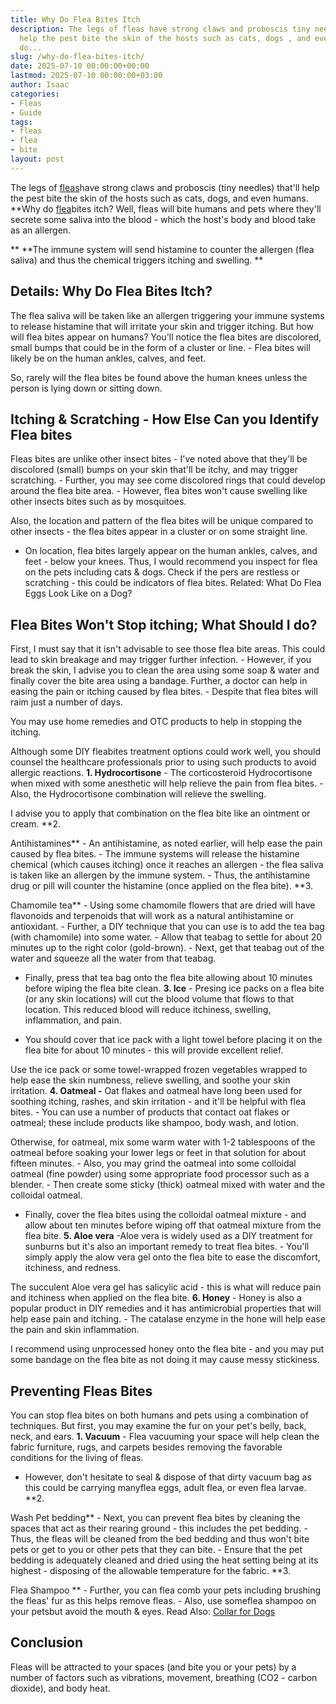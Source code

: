 ```yaml
---
title: Why Do Flea Bites Itch
description: The legs of fleas have strong claws and proboscis tiny needles that'll
  help the pest bite the skin of the hosts such as cats, dogs , and even humans. Why
  do...
slug: /why-do-flea-bites-itch/
date: 2025-07-10 00:00:00+00:00
lastmod: 2025-07-10 00:00:00+03:00
author: Isaac
categories:
- Fleas
- Guide
tags:
- fleas
- flea
- bite
layout: post
---
```

The legs of [fleas](https://pestpolicy.com/can-fleas-bite-through-clothes/)have strong claws and proboscis (tiny needles) that'll help the pest bite the skin of the hosts such as cats, dogs, and even humans. **Why do [flea](https://pestpolicy.com/do-fleas-bite-humans/)bites itch? Well, fleas will bite humans and pets where they'll secrete some saliva into the blood - which the host's body and blood take as an allergen.

** **The immune system will send histamine to counter the allergen (flea saliva) and thus the chemical triggers itching and swelling. **

##  Details: Why Do Flea Bites Itch?

The flea saliva will be taken like an allergen triggering your immune systems to release histamine that will irritate your skin and trigger itching. But how will flea bites appear on humans? You'll notice the flea bites are discolored, small bumps that could be in the form of a cluster or line. - Flea bites will likely be on the human ankles, calves, and feet.

So, rarely will the flea bites be found above the human knees unless the person is lying down or sitting down.

##  Itching & Scratching - How Else Can you Identify Flea bites

Fleas bites are unlike other insect bites - I've noted above that they'll be discolored (small) bumps on your skin that'll be itchy, and may trigger scratching. - Further, you may see come discolored rings that could develop around the flea bite area. - However, flea bites won't cause swelling like other insects bites such as by mosquitoes.

Also, the location and pattern of the flea bites will be unique compared to other insects - the flea bites appear in a cluster or on some straight line.

- On location, flea bites largely appear on the human ankles, calves, and feet - below your knees. Thus, I would recommend you inspect for flea on the pets including cats & dogs. Check if the pers are restless or scratching - this could be indicators of flea bites. Related: What Do Flea Eggs Look Like on a Dog?

##  Flea Bites Won't Stop itching; What Should I do?

First, I must say that it isn't advisable to see those flea bite areas. This could lead to skin breakage and may trigger further infection. - However, if you break the skin, I advise you to clean the area using some soap & water and finally cover the bite area using a bandage. Further, a doctor can help in easing the pain or itching caused by flea bites. - Despite that flea bites will raim just a number of days.

You may use home remedies and OTC products to help in stopping the itching.

Although some DIY fleabites treatment options could work well, you should counsel the healthcare professionals prior to using such products to avoid allergic reactions. **1. Hydrocortisone** - The corticosteroid Hydrocortisone when mixed with some anesthetic will help relieve the pain from flea bites. - Also, the Hydrocortisone combination will relieve the swelling.

I advise you to apply that combination on the flea bite like an ointment or cream. **2.

Antihistamines** - An antihistamine, as noted earlier, will help ease the pain caused by flea bites. - The immune systems will release the histamine chemical (which causes itching) once it reaches an allergen - the flea saliva is taken like an allergen by the immune system. - Thus, the antihistamine drug or pill will counter the histamine (once applied on the flea bite). **3.

Chamomile tea** - Using some chamomile flowers that are dried will have flavonoids and terpenoids that will work as a natural antihistamine or antioxidant. - Further, a DIY technique that you can use is to add the tea bag (with chamomile) into some water. - Allow that teabag to settle for about 20 minutes up to the right color (gold-brown). - Next, get that teabag out of the water and squeeze all the water from that teabag.

- Finally, press that tea bag onto the flea bite allowing about 10 minutes before wiping the flea bite clean. **3. Ice** - Presing ice packs on a flea bite (or any skin locations) will cut the blood volume that flows to that location. This reduced blood will reduce itchiness, swelling, inflammation, and pain.

- You should cover that ice pack with a light towel before placing it on the flea bite for about 10 minutes - this will provide excellent relief.

Use the ice pack or some towel-wrapped frozen vegetables wrapped to help ease the skin numbness, relieve swelling, and soothe your skin irritation. **4. Oatmeal -** Oat flakes and oatmeal have long been used for soothing itching, rashes, and skin irritation - and it'll be helpful with flea bites. - You can use a number of products that contact oat flakes or oatmeal; these include products like shampoo, body wash, and lotion.

Otherwise, for oatmeal, mix some warm water with 1-2 tablespoons of the oatmeal before soaking your lower legs or feet in that solution for about fifteen minutes. - Also, you may grind the oatmeal into some colloidal oatmeal (fine powder) using some appropriate food processor such as a blender. - Then create some sticky (thick) oatmeal mixed with water and the colloidal oatmeal.

- Finally, cover the flea bites using the colloidal oatmeal mixture - and allow about ten minutes before wiping off that oatmeal mixture from the flea bite. **5. Aloe vera** -Aloe vera is widely used as a DIY treatment for sunburns but it's also an important remedy to treat flea bites. - You'll simply apply the alow vera gel onto the flea bite to ease the discomfort, itchiness, and redness.

The succulent Aloe vera gel has salicylic acid - this is what will reduce pain and itchiness when applied on the flea bite. **6. Honey** - Honey is also a popular product in DIY remedies and it has antimicrobial properties that will help ease pain and itching. - The catalase enzyme in the hone will help ease the pain and skin inflammation.

I recommend using unprocessed honey onto the flea bite - and you may put some bandage on the flea bite as not doing it may cause messy stickiness.

##  Preventing Fleas Bites

You can stop flea bites on both humans and pets using a combination of techniques. But first, you may examine the fur on your pet's belly, back, neck, and ears. **1. Vacuum** - Flea vacuuming your space will help clean the fabric furniture, rugs, and carpets besides removing the favorable conditions for the living of fleas.

- However, don't hesitate to seal & dispose of that dirty vacuum bag as this could be carrying manyflea eggs, adult flea, or even flea larvae. **2.

Wash Pet bedding** - Next, you can prevent flea bites by cleaning the spaces that act as their rearing ground - this includes the pet bedding. - Thus, the fleas will be cleaned from the bed bedding and thus won't bite pets or get to you or other pets that they can bite. - Ensure that the pet bedding is adequately cleaned and dried using the heat setting being at its highest - disposing of the allowable temperature for the fabric. **3.

Flea Shampoo ** - Further, you can flea comb your pets including brushing the fleas' fur as this helps remove fleas. - Also, use someflea shampoo on your petsbut avoid the mouth & eyes. Read Also: [Collar for Dogs](https://pestpolicy.com/best-flea-collar-for-dogs/)

##  Conclusion

Fleas will be attracted to your spaces (and bite you or your pets) by a number of factors such as vibrations, movement, breathing (CO2 - carbon dioxide), and body heat.